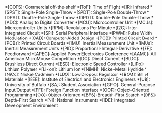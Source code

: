 <!-- Add abbreviations here. Make sure to include plurals -->

*[COTS]: Commercial off-the-shelf
*[ToF]: Time of Flight
*[IR]: Infrared
*[SPST]: Single-Pole Single-Throw
*[SPDT]: Single-Pole Double-Throw
*[DPST]: Double-Pole Single-Throw
*[DPDT]: Double-Pole Double-Throw
*[ADC]: Analog to Digital Converter
*[MCU]: Microcontroller Unit
*[MCUs]: Microcontroller Units
*[RPM]: Revolutions Per Minute
*[I2C]: Inter-Integrated Circuit
*[SPI]: Serial Peripheral Interface
*[PWM]: Pulse Width Modulation
*[CAD]: Computer-Aided Design
*[PCB]: Printed Circuit Board
*[PCBs]: Printed Circuit Boards
*[IMU]: Inertial Measurement Unit
*[IMUs]: Inertial Measurement Units
*[PID]: Proportional-Integral-Derivative
*[FF]: Feedforward
*[APEC]: Applied Power Electronics Conference
*[AAMC]: All American MicroMouse Competition
*[DC]: Direct Current
*[BLDC]: Brushless Direct Current
*[ESC]: Electronic Speed Controller
*[LiPo]: Lithium Polymer
*[Li-Ion]: Lithium Ion
*[NiMH]: Nickel-Metal Hydride
*[NiCd]: Nickel-Cadmium
*[LDO]: Low Dropout Regulator
*[BOM]: Bill of Materials
*[IEEE]: Institute of Electrical and Electronics Engineers
*[UB]: University of Buffalo
*[SA]: Student Association
*[GPIO]: General-Purpose Input/Output
*[FFI]: Foreign Function Interface
*[OOP]: Object-Oriented Programming
*[OO]: Object-Oriented
*[BFS]: Breadth-First Search
*[DFS]: Depth-First Search
*[NI]: National Instruments
*[IDE]: Integrated Development Environment

